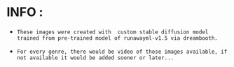 
# INFO :

-     These images were created with  custom stable diffusion model trained from pre-trained model of runawayml-v1.5 via dreambooth.

-     For every genre, there would be video of those images available, if not available it would be added sooner or later...

